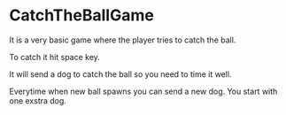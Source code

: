 # CatchTheBallGame
It is a very basic game where the player tries to catch the ball.

To catch it hit space key.

It will send a dog to catch the ball so you need to time it well.

Everytime when new ball spawns you can send a new dog. You start with one exstra dog.
